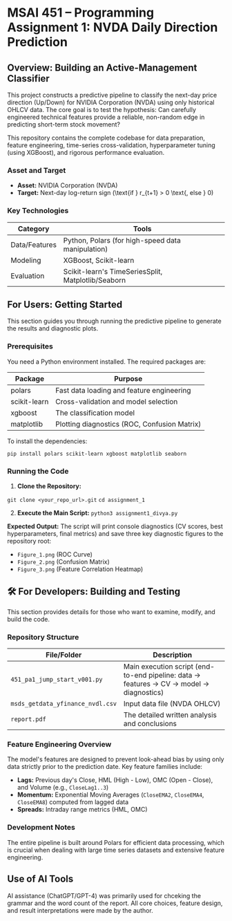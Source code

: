 # MSAI 451 – Programming Assignment 1: NVDA Daily Direction Prediction

## Overview: Building an Active-Management Classifier

This project constructs a predictive pipeline to classify the next-day price direction (Up/Down) for NVIDIA Corporation (NVDA) using only historical OHLCV data. The core goal is to test the hypothesis: Can carefully engineered technical features provide a reliable, non-random edge in predicting short-term stock movement?

This repository contains the complete codebase for data preparation, feature engineering, time-series cross-validation, hyperparameter tuning (using XGBoost), and rigorous performance evaluation.

### Asset and Target

- **Asset:** NVIDIA Corporation (NVDA)
- **Target:** Next-day log-return sign \(\text{if } r_{t+1} > 0 \text{, else } 0\)

### Key Technologies

| Category | Tools |
|----------|-------|
| Data/Features | Python, Polars (for high-speed data manipulation) |
| Modeling | XGBoost, Scikit-learn |
| Evaluation | Scikit-learn's TimeSeriesSplit, Matplotlib/Seaborn |

## For Users: Getting Started

This section guides you through running the predictive pipeline to generate the results and diagnostic plots.

### Prerequisites

You need a Python environment installed. The required packages are:

| Package | Purpose |
|---------|---------|
| polars | Fast data loading and feature engineering |
| scikit-learn | Cross-validation and model selection |
| xgboost | The classification model |
| matplotlib | Plotting diagnostics (ROC, Confusion Matrix) |

To install the dependencies:

`pip install polars scikit-learn xgboost matplotlib seaborn`


### Running the Code

1. **Clone the Repository:**

`git clone <your_repo_url>.git`
`cd assignment_1`


2. **Execute the Main Script:**
`python3 assignment1_divya.py`


**Expected Output:** The script will print console diagnostics (CV scores, best hyperparameters, final metrics) and save three key diagnostic figures to the repository root:
- `Figure_1.png` (ROC Curve)
- `Figure_2.png` (Confusion Matrix)
- `Figure_3.png` (Feature Correlation Heatmap)

## 🛠️ For Developers: Building and Testing

This section provides details for those who want to examine, modify, and build the code.

### Repository Structure

| File/Folder | Description |
|-------------|-------------|
| `451_pa1_jump_start_v001.py` | Main execution script (end-to-end pipeline: data → features → CV → model → diagnostics) |
| `msds_getdata_yfinance_nvdl.csv` | Input data file (NVDA OHLCV) |
| `report.pdf` | The detailed written analysis and conclusions |

### Feature Engineering Overview 

The model's features are designed to prevent look-ahead bias by using only data strictly prior to the prediction date. Key feature families include:

- **Lags:** Previous day's Close, HML (High - Low), OMC (Open - Close), and Volume (e.g., `CloseLag1..3`)
- **Momentum:** Exponential Moving Averages (`CloseEMA2`, `CloseEMA4`, `CloseEMA8`) computed from lagged data
- **Spreads:** Intraday range metrics (HML, OMC)

### Development Notes

The entire pipeline is built around Polars for efficient data processing, which is crucial when dealing with large time series datasets and extensive feature engineering.


## Use of AI Tools

AI assistance (ChatGPT/GPT-4) was primarily used for chceking the grammar and the word count of the report. All core  choices, feature design, and result interpretations were made by the author.
